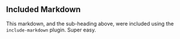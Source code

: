 ## Included Markdown

This markdown, and the sub-heading above, were included using the `include-markdown` plugin. Super easy.